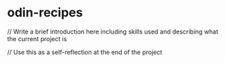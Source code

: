 # odin-recipes

// Write a brief introduction here including skills used and describing what the current project is

// Use this as a self-reflection at the end of the project